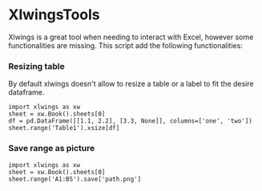 # XlwingsTools

Xlwings is a great tool when needing to interact with Excel, however some functionalities are missing.
This script add the following functionalities:

### Resizing table
By default xlwings doesn't allow to resize a table or a label to fit the desire dataframe.
```
import xlwings as xw
sheet = xw.Book().sheets[0]
df = pd.DataFrame([[1.1, 2.2], [3.3, None]], columns=['one', 'two'])
sheet.range('Table1').xsize[df]
```

### Save range as picture
```
import xlwings as xw
sheet = xw.Book().sheets[0]
sheet.range('A1:B5').save['path.png']
```
